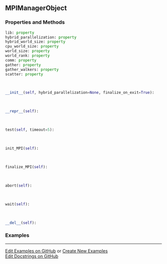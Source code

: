 ## <a id="RynLib.Dumpi.MPIManager.MPIManagerObject">MPIManagerObject</a>


### Properties and Methods
```python
lib: property
hybrid_parallelization: property
hybrid_world_size: property
cpu_world_size: property
world_size: property
world_rank: property
comm: property
gather: property
gather_walkers: property
scatter: property
```
<a id="RynLib.Dumpi.MPIManager.MPIManagerObject.__init__">&nbsp;</a>
```python
__init__(self, hybrid_parallelization=None, finalize_on_exit=True): 
```

<a id="RynLib.Dumpi.MPIManager.MPIManagerObject.__repr__">&nbsp;</a>
```python
__repr__(self): 
```

<a id="RynLib.Dumpi.MPIManager.MPIManagerObject.test">&nbsp;</a>
```python
test(self, timeout=5): 
```

<a id="RynLib.Dumpi.MPIManager.MPIManagerObject.init_MPI">&nbsp;</a>
```python
init_MPI(self): 
```

<a id="RynLib.Dumpi.MPIManager.MPIManagerObject.finalize_MPI">&nbsp;</a>
```python
finalize_MPI(self): 
```

<a id="RynLib.Dumpi.MPIManager.MPIManagerObject.abort">&nbsp;</a>
```python
abort(self): 
```

<a id="RynLib.Dumpi.MPIManager.MPIManagerObject.wait">&nbsp;</a>
```python
wait(self): 
```

<a id="RynLib.Dumpi.MPIManager.MPIManagerObject.__del__">&nbsp;</a>
```python
__del__(self): 
```

### Examples


___

[Edit Examples on GitHub](https://github.com/McCoyGroup/References/edit/gh-pages/Documentation/examples/RynLib/Dumpi/MPIManager/MPIManagerObject.md) or 
[Create New Examples](https://github.com/McCoyGroup/References/new/gh-pages/?filename=Documentation/examples/RynLib/Dumpi/MPIManager/MPIManagerObject.md) <br/>
[Edit Docstrings on GitHub](https://github.com/McCoyGroup/RynLib/edit/master/Dumpi/MPIManager.py?message=Update%20Docs)